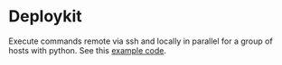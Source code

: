 # Deploykit

Execute commands remote via ssh and locally in parallel for a group of hosts with python.
See this [example code](https://github.com/numtide/deploykit/blob/main/examples/basic.py).
